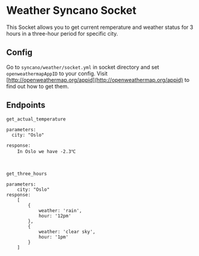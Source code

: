 # Weather Syncano Socket

This Socket allows you to get current remperature and weather status for 3 hours in a three-hour period for specific city.

## Config
Go to `syncano/weather/socket.yml` in socket directory and set `openweathermapAppID` to your config. Visit [http://openweathermap.org/appid](http://openweathermap.org/appid) to find out how to get them.

## Endpoints
    get_actual_temperature
    
    parameters:
      city: "Oslo"
      
    response: 
        In Oslo we have -2.3℃
&nbsp;


    get_three_hours

    parameters:
        city: "Oslo"
    response:
        [
            {
                weather: 'rain',
                hour: '12pm'
            },
            {
                weather: 'clear sky',
                hour: '1pm'
            }
        ]
